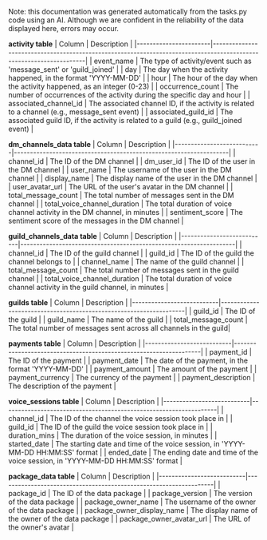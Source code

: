 Note: this documentation was generated automatically from the tasks.py code using an AI. Although we are confident in the reliability of the data displayed here, errors may occur.


**activity table**
| Column                | Description                                                                                                        |
|-----------------------|--------------------------------------------------------------------------------------------------------------------|
| event_name            | The type of activity/event such as 'message_sent' or 'guild_joined'                                                |
| day                   | The day when the activity happened, in the format 'YYYY-MM-DD'                                                      |
| hour                  | The hour of the day when the activity happened, as an integer (0-23)                                               |
| occurrence_count      | The number of occurrences of the activity during the specific day and hour                                         |
| associated_channel_id | The associated channel ID, if the activity is related to a channel (e.g., message_sent event)                      |
| associated_guild_id   | The associated guild ID, if the activity is related to a guild (e.g., guild_joined event)                          |

**dm_channels_data table**
| Column                    | Description                                                       |
|---------------------------|-------------------------------------------------------------------|
| channel_id                | The ID of the DM channel                                          |
| dm_user_id                | The ID of the user in the DM channel                              |
| user_name                 | The username of the user in the DM channel                        |
| display_name              | The display name of the user in the DM channel                    |
| user_avatar_url           | The URL of the user's avatar in the DM channel                    |
| total_message_count       | The total number of messages sent in the DM channel               |
| total_voice_channel_duration | The total duration of voice channel activity in the DM channel, in minutes |
| sentiment_score           | The sentiment score of the messages in the DM channel             |

**guild_channels_data table**
| Column                    | Description                                                       |
|---------------------------|-------------------------------------------------------------------|
| channel_id                | The ID of the guild channel                                       |
| guild_id                  | The ID of the guild the channel belongs to                        |
| channel_name              | The name of the guild channel                                     |
| total_message_count       | The total number of messages sent in the guild channel            |
| total_voice_channel_duration | The total duration of voice channel activity in the guild channel, in minutes |

**guilds table**
| Column                    | Description                                                       |
|---------------------------|-------------------------------------------------------------------|
| guild_id                  | The ID of the guild                                               |
| guild_name                | The name of the guild                                             |
| total_message_count       | The total number of messages sent across all channels in the guild|

**payments table**
| Column                    | Description                                                       |
|---------------------------|-------------------------------------------------------------------|
| payment_id                | The ID of the payment                                             |
| payment_date              | The date of the payment, in the format 'YYYY-MM-DD'               |
| payment_amount            | The amount of the payment                                         |
| payment_currency          | The currency of the payment                                       |
| payment_description       | The description of the payment                                    |

**voice_sessions table**
| Column                    | Description                                                       |
|---------------------------|-------------------------------------------------------------------|
| channel_id                | The ID of the channel the voice session took place in             |
| guild_id                  | The ID of the guild the voice session took place in               |
| duration_mins             | The duration of the voice session, in minutes                     |
| started_date              | The starting date and time of the voice session, in 'YYYY-MM-DD HH:MM:SS' format |
| ended_date                | The ending date and time of the voice session, in 'YYYY-MM-DD HH:MM:SS' format |

**package_data table**
| Column                    | Description                                                       |
|---------------------------|-------------------------------------------------------------------|
| package_id                | The ID of the data package                                        |
| package_version           | The version of the data package                                   |
| package_owner_name        | The username of the owner of the data package                     |
| package_owner_display_name | The display name of the owner of the data package                |
| package_owner_avatar_url  | The URL of the owner's avatar                                     |